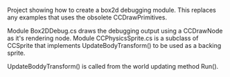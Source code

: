 Project showing how to create a box2d debugging module.  This replaces any examples that uses the obsolete CCDrawPrimitives.

Module Box2DDebug.cs draws the debugging output using a CCDrawNode as it's rendering node.
Module CCPhysicsSprite.cs is a subclass of CCSprite that implements UpdateBodyTransform() to be used as a backing sprite.

UpdateBoddyTransform() is called from the world updating method Run().
